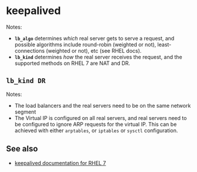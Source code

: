 <!-- -
Title: keepalived
Description: Notes and links on keepalived
First Published: 2015-05-21
- -->

keepalived
==========

Notes:

*   **`lb_algo`** determines *which* real server gets to serve a request, and 
    possible algorithms include round-robin (weighted or not), least-connections 
    (weighted or not), etc (see RHEL docs).
*   **`lb_kind`** determines *how* the real server receives the request, and 
    the supported methods on RHEL 7 are NAT and DR.

`lb_kind DR`
------------

Notes:

*   The load balancers and the real servers need to be on the same network 
    segment
*   The Virtual IP is configured on all real servers, and real servers need to 
    be configured to ignore ARP requests for the virtual IP. This can be 
    achieved with either `arptables`, or `iptables` or `sysctl` configuration.

See also
--------

*   [keepalived documentation for RHEL 7](https://access.redhat.com/documentation/en-US/Red_Hat_Enterprise_Linux/7/html/Load_Balancer_Administration/)
